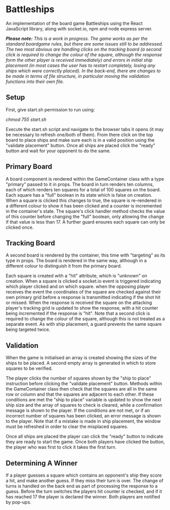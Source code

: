 # Battleships

An implementation of the board game Battleships using the React JavaScript library, along with socket.io, npm and node express server. 

*__Please note:__ This is a work in progress. The game works as per the standard boardgame rules, but there are some issues still to be addressed. The two most obvious are handling clicks on the tracking board (a second click is required to change the colour of the square, although the response form the other player is received immediately) and errors in initial ship placement (in most cases the user has to restart completely, losing any ships which were correctly placed). In the back-end, there are changes to be made in terms of file structure, in particular moving the validation functions into their own file.*


## Setup

First, give start.sh permission to run using:

*chmod 755 start.sh*

Execute the start.sh script and navigate to the browser tabs it opens (it may be necessary to refresh one/both of them). From there click on the top board to place ships and make sure each is in a valid position using the "validate placement" button. Once all ships are placed click the "ready" button and wait for your opponent to do the same.

## Primary Board

A board component is rendered within the GameContainer class with a type "primary" passed to it in props. The board in turn renders ten columns, each of which renders ten squares for a total of 100 squares on the board. Each square has a "full" boolean in its state which is false on creation. When a square is clicked this changes to true, the square is re-rendered in a different colour to show it has been clicked and a counter is incremented in the container's state. The square's click handler method checks the value of this counter before changing the "full" boolean, only allowing the change if that value is less than 17. A further guard ensures each square can only be clicked once.


## Tracking Board

A second board is rendered by the container, this time with "targeting" as its type in props. The board is rendered in the same way, although in a different colour to distinguish it from the primary board. 

Each square is created with a "hit" attribute, which is "unknown" on creation. When a square is clicked a socket.io event is triggered indicating which player clicked and on which square. when the opposing player receives the event the coordinates of the square are checked against their own primary grid before a response is transmitted indicating if the shot hit or missed. When the response is received the square on the attacking player's tracking grid is updated to show the response, with a hit counter being incremented if the response is "hit". Note that a second click is required to change the colour of the square, although this is not treated as a separate event. As with ship placement, a guard prevents the same square being targeted twice.


## Validation

When the game is initialised an array is created showing the sizes of the ships to be placed. A second empty array is generated in which to store squares to be verified.

The player clicks the number of squares shown by the "ship to place" instruction before clicking the "validate placement" button. Methods within the GameContainer class then check that the squares are all in the same row or column and that the squares are adjacent to each other. If these conditions are met the "ship to place" variable is updated to show the next ship size and the array of squares to check is cleared, while a confirmation message is shown to the player. If the conditions are not met, or if an incorrect number of squares has been clicked, an error message is shown to the player. Note that if a mistake is made in ship placement, the window must be refreshed in order to clear the misplaced squares. 

Once all ships are placed the player can click the "ready" button to indicate they are ready to start the game. Once both players have clicked the button, the player who was first to click it takes the first turn.


## Determining A Winner

If a player guesses a square which contains an opponent's ship they score a hit, and make another guess. If they miss their turn is over. The change of turns is handled on the back end as part of processing the response to a guess. Before the turn switches the players hit counter is checked, and if it has reached 17 the player is declared the winner. Both players are notified by pop-ups.
